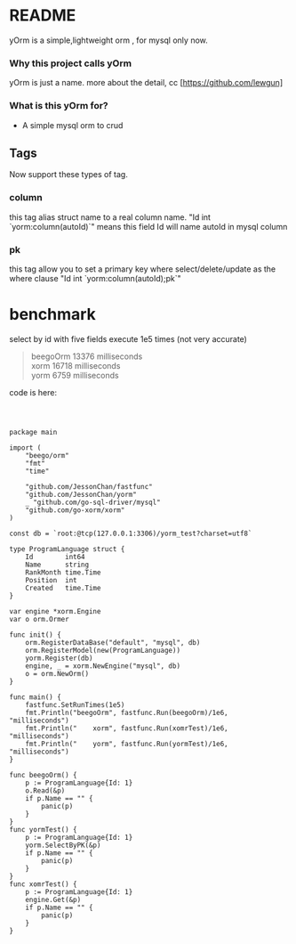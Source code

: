 # README #

yOrm is a simple,lightweight orm  , for mysql only now.

### Why this project calls yOrm ###

yOrm is just a name.
more about the detail, cc [https://github.com/lewgun]

### What is this yOrm for? ###

* A simple mysql orm to crud

## Tags ##
 
Now support these types of tag.

### column ###
this tag alias struct name to a real column name. "Id int \`yorm:column(autoId)\`" means this field Id will name autoId in mysql column

### pk ###
this tag allow you to set a primary key where select/delete/update as the where clause  "Id int \`yorm:column(autoId);pk\`"


# benchmark #

select by id with five fields execute 1e5 times (not very accurate)

> beegoOrm 13376 milliseconds   
>     xorm 16718 milliseconds   
>     yorm 6759 milliseconds   

code is here:



<pre>
<code>


package main

import (
	"beego/orm"
	"fmt"
	"time"

	"github.com/JessonChan/fastfunc"
	"github.com/JessonChan/yorm"
	_ "github.com/go-sql-driver/mysql"
	"github.com/go-xorm/xorm"
)

const db = `root:@tcp(127.0.0.1:3306)/yorm_test?charset=utf8`

type ProgramLanguage struct {
	Id        int64
	Name      string
	RankMonth time.Time
	Position  int
	Created   time.Time
}

var engine *xorm.Engine
var o orm.Ormer

func init() {
	orm.RegisterDataBase("default", "mysql", db)
	orm.RegisterModel(new(ProgramLanguage))
	yorm.Register(db)
	engine, _ = xorm.NewEngine("mysql", db)
	o = orm.NewOrm()
}

func main() {
	fastfunc.SetRunTimes(1e5)
	fmt.Println("beegoOrm", fastfunc.Run(beegoOrm)/1e6, "milliseconds")
	fmt.Println("    xorm", fastfunc.Run(xomrTest)/1e6, "milliseconds")
	fmt.Println("    yorm", fastfunc.Run(yormTest)/1e6, "milliseconds")
}

func beegoOrm() {
	p := ProgramLanguage{Id: 1}
	o.Read(&p)
	if p.Name == "" {
		panic(p)
	}
}
func yormTest() {
	p := ProgramLanguage{Id: 1}
	yorm.SelectByPK(&p)
	if p.Name == "" {
		panic(p)
	}
}
func xomrTest() {
	p := ProgramLanguage{Id: 1}
	engine.Get(&p)
	if p.Name == "" {
		panic(p)
	}
}

</code>
</pre>
